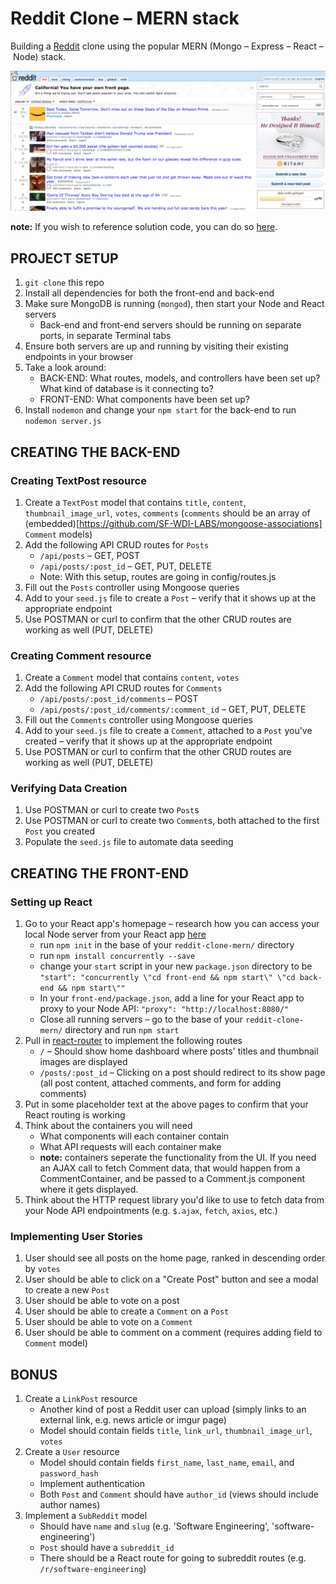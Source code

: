 # Reddit Clone – MERN stack
Building a [Reddit](https://www.reddit.com/) clone using the popular MERN (Mongo – Express – React – Node) stack.

![reddit-homepage](./reddit-homepage.png?raw=true "Reddit Homepage")

**note:** If you wish to reference solution code, you can do so [here](https://github.com/sf-wdi-40/reddit-clone-mern/tree/solution).

## PROJECT SETUP
1. `git clone` this repo
2. Install all dependencies for both the front-end and back-end
3. Make sure MongoDB is running (`mongod`), then start your Node and React servers
    - Back-end and front-end servers should be running on separate ports, in separate Terminal tabs
4. Ensure both servers are up and running by visiting their existing endpoints in your browser
5. Take a look around:
    - BACK-END: What routes, models, and controllers have been set up? What kind of database is it connecting to?
    - FRONT-END: What components have been set up?
6. Install `nodemon` and change your `npm start` for the back-end to run `nodemon server.js`
        


## CREATING THE BACK-END

### Creating TextPost resource
1. Create a `TextPost` model that contains `title`, `content`, `thumbnail_image_url`, `votes`, `comments` (`comments` should be an array of (embedded)[https://github.com/SF-WDI-LABS/mongoose-associations] `Comment` models)
2. Add the following API CRUD routes for `Posts`
    - `/api/posts` – GET, POST
    - `/api/posts/:post_id` – GET, PUT, DELETE
    - Note: With this setup, routes are going in config/routes.js
3. Fill out the `Posts` controller using Mongoose queries
4. Add to your `seed.js` file to create a `Post` – verify that it shows up at the appropriate endpoint
5. Use POSTMAN or curl to confirm that the other CRUD routes are working as well (PUT, DELETE)

### Creating Comment resource
1. Create a `Comment` model that contains `content`, `votes`
2. Add the following API CRUD routes for `Comments`
    - `/api/posts/:post_id/comments` – POST
    - `/api/posts/:post_id/comments/:comment_id` – GET, PUT, DELETE
3. Fill out the `Comments` controller using Mongoose queries
4. Add to your `seed.js` file to create a `Comment`, attached to a `Post` you've created – verify that it shows up at the appropriate endpoint
5. Use POSTMAN or curl to confirm that the other CRUD routes are working as well (PUT, DELETE)

### Verifying Data Creation
1. Use POSTMAN or curl to create two `Post`s 
2. Use POSTMAN or curl to create two `Comment`s, both attached to the first `Post` you created
3. Populate the `seed.js` file to automate data seeding



## CREATING THE FRONT-END

### Setting up React
1. Go to your React app's homepage – research how you can access your local Node server from your React app [here](https://www.fullstackreact.com/articles/using-create-react-app-with-a-server/#the-rub-)
    - run `npm init` in the base of your `reddit-clone-mern/` directory
    - run `npm install concurrently --save`
    - change your `start` script in your new `package.json` directory to be `"start": "concurrently \"cd front-end && npm start\" \"cd back-end && npm start\""`
    - In your `front-end/package.json`, add a line for your React app to proxy to your Node API: `"proxy": "http://localhost:8080/"`
    - Close all running servers – go to the base of your `reddit-clone-mern/` directory and run `npm start`
2. Pull in [react-router](https://github.com/ReactTraining/react-router) to implement the following routes
    - `/` – Should show home dashboard where posts' titles and thumbnail images are displayed
    - `/posts/:post_id` – Clicking on a post should redirect to its show page (all post content, attached comments, and form for adding comments)
3. Put in some placeholder text at the above pages to confirm that your React routing is working
4. Think about the containers you will need
    - What components will each container contain
    - What API requests will each container make
    - **note:** containers seperate the functionality from the UI. If you need an AJAX call to fetch Comment data, that would happen from a CommentContainer, and be passed to a Comment.js component where it gets displayed. 
5. Think about the HTTP request library you'd like to use to fetch data from your Node API endpointments (e.g. `$.ajax`, `fetch`, `axios`, etc.)

    
### Implementing User Stories
1. User should see all posts on the home page, ranked in descending order by `votes`
2. User should be able to click on a "Create Post" button and see a modal to create a new `Post`
3. User should be able to vote on a post
4. User should be able to create a `Comment` on a `Post`
5. User should be able to vote on a `Comment`
6. User should be able to comment on a comment (requires adding field to `Comment` model)



## BONUS
1. Create a `LinkPost` resource
    - Another kind of post a Reddit user can upload (simply links to an external link, e.g. news article or imgur page)
    - Model should contain fields `title`, `link_url`, `thumbnail_image_url`, `votes`
2. Create a `User` resource 
    - Model should contain fields `first_name`, `last_name`, `email`, and `password_hash`
    - Implement authentication
    - Both `Post` and `Comment` should have `author_id` (views should include author names)
3. Implement a `SubReddit` model
    - Should have `name` and `slug` (e.g. 'Software Engineering', 'software-engineering')
    - `Post` should have a `subreddit_id`
    - There should be a React route for going to subreddit routes (e.g. `/r/software-engineering`)
